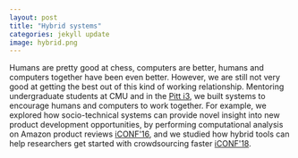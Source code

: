 ```yaml
---
layout: post
title: "Hybrid systems"
categories: jekyll update
image: hybrid.png
---
```


Humans are pretty good at chess, computers are better, humans and computers together have been even better. However, we are still not very good at getting the best out of this kind of working relationship. Mentoring undergraduate students at CMU and in the <a href="http://www.sis.pitt.edu/i3/" >Pitt i3</a>, we built systems to encourage humans and computers to work together. For example, we explored how socio-technical systems can provide novel insight into new product development opportunities, by performing computational analysis on Amazon product reviews <a class="button smallCaps" href="http://ischools.org/the-iconference/about-the-iconference/iconference-2016-summary/" >iCONF'16</a>, and we studied how hybrid tools can help researchers get started with crowdsourcing faster <a class="button smallCaps" href="http://ischools.org/the-iconference/" >iCONF'18</a>.

